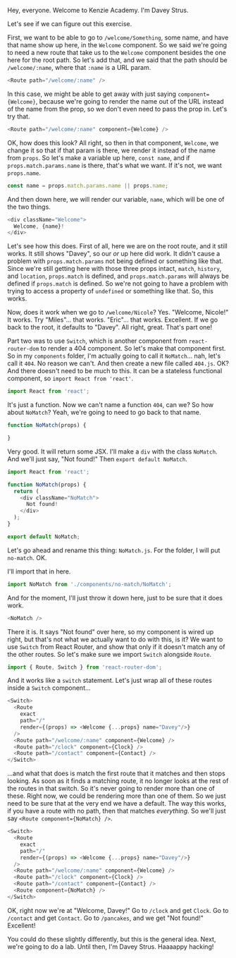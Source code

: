 Hey, everyone. Welcome to Kenzie Academy. I'm Davey Strus.

Let's see if we can figure out this exercise.

First, we want to be able to go to `/welcome/Something`, some name, and have that name show up here, in the `Welcome` component. So we said we're going to need a new route that take us to the `Welcome` component besides the one here for the root path. So let's add that, and we said that the path should be `/welcome/:name`, where that `:name` is a URL param.

```js
<Route path="/welcome/:name" />
```

In this case, we might be able to get away with just saying `component={Welcome}`, because we're going to render the name out of the URL instead of the name from the prop, so we don't even need to pass the prop in. Let's try that.

```js
<Route path="/welcome/:name" component={Welcome} />
```

OK, how does this look? All right, so then in that component, `Welcome`, we change it so that if that param is there, we render it instead of the name from `props`. So let's make a variable up here, `const name`, and if `props.match.params.name` is there, that's what we want. If it's not, we want `props.name`.

```js
const name = props.match.params.name || props.name;
```

And then down here, we will render our variable, `name`, which will be one of the two things.

```js
<div className="Welcome">
  Welcome, {name}!
</div>
```

Let's see how this does. First of all, here we are on the root route, and it still works. It still shows "Davey", so our _or_ up here did work. It didn't cause a problem with `props.match.params` not being defined or something like that. Since we're still getting here with those three props intact, `match`, `history`, and `location`, `props.match` is defined, and `props.match.params` will always be defined if `props.match` is defined. So we're not going to have a problem with trying to access a property of `undefined` or something like that. So, this works.

Now, does it work when we go to `/welcome/Nicole`? Yes. "Welcome, Nicole!" It works. Try "Miles"... that works. "Eric"... that works. Excellent. If we go back to the root, it defaults to "Davey". All right, great. That's part one!

Part two was to use `Switch`, which is another component from `react-router-dom` to render a 404 component. So let's make that component first. So in my `components` folder, I'm actually going to call it `NoMatch`... nah, let's call it `404`. No reason we can't. And then create a new file called `404.js`. OK? And there doesn't need to be much to this. It can be a stateless functional component, so `import React from 'react'`.

```js
import React from 'react';
```

It's just a function. Now we can't name a function `404`, can we? So how about `NoMatch`? Yeah, we're going to need to go back to that name.

```js
function NoMatch(props) {

}
```

Very good. It will return some JSX. I'll make a `div` with the class `NoMatch`. And we'll just say, "Not found!" Then `export default NoMatch`.

```js
import React from 'react';

function NoMatch(props) {
  return (
    <div className="NoMatch">
      Not found!
    </div>
  );
}

export default NoMatch;
```

Let's go ahead and rename this thing: `NoMatch.js`. For the folder, I will put `no-match`. OK.

I'll import that in here.

```js
import NoMatch from './components/no-match/NoMatch';
```

And for the moment, I'll just throw it down here, just to be sure that it does work.

```js
<NoMatch />
```

There it is. It says "Not found" over here, so my component is wired up right, but that's not what we actually want to do with this, is it? We want to use `Switch` from React Router, and show that only if it doesn't match any of the other routes. So let's make sure we import `Switch` alongside `Route`.

```js
import { Route, Switch } from 'react-router-dom';
```

And it works like a `switch` statement. Let's just wrap all of these routes inside a `Switch` component...

```js
<Switch>
  <Route
    exact
    path="/"
    render={(props) => <Welcome {...props} name="Davey"/>}
  />
  <Route path="/welcome/:name" component={Welcome} />
  <Route path="/clock" component={Clock} />
  <Route path="/contact" component={Contact} />
</Switch>
```

...and what that does is match the first route that it matches and then stops looking. As soon as it finds a matching route, it no longer looks at the rest of the routes in that switch. So it's never going to render more than one of these. Right now, we could be rendering more than one of them. So we just need to be sure that at the very end we have a default. The way this works, if you have a route with no path, then that matches _everything_. So we'll just say `<Route component={NoMatch} />`.

```js
<Switch>
  <Route
    exact
    path="/"
    render={(props) => <Welcome {...props} name="Davey"/>}
  />
  <Route path="/welcome/:name" component={Welcome} />
  <Route path="/clock" component={Clock} />
  <Route path="/contact" component={Contact} />
  <Route component={NoMatch} />
</Switch>
```

OK, right now we're at "Welcome, Davey!" Go to `/clock` and get `Clock`. Go to `/contact` and get `Contact`. Go to `/pancakes`, and we get "Not found!" Excellent!

You could do these slightly differently, but this is the general idea. Next, we're going to do a lab. Until then, I'm Davey Strus. Haaaappy hacking!
